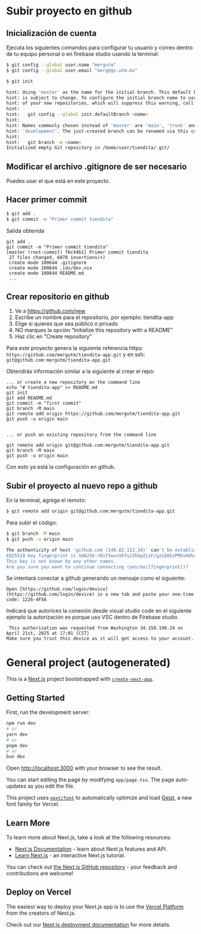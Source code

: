 # Subir proyecto en github

## Inicialización de cuenta
Ejecuta los siguientes comandos para configurar tu usuario y correo dentro de tu equipo personal o en firebase studio usando la terminal:

```bash
$ git config --global user.name "mergutm"
$ git config --global user.email "merg@gs.utm.mx"
```

```bash
$ git init

hint: Using 'master' as the name for the initial branch. This default branch name
hint: is subject to change. To configure the initial branch name to use in all
hint: of your new repositories, which will suppress this warning, call:
hint: 
hint:   git config --global init.defaultBranch <name>
hint: 
hint: Names commonly chosen instead of 'master' are 'main', 'trunk' and
hint: 'development'. The just-created branch can be renamed via this command:
hint: 
hint:   git branch -m <name>
Initialized empty Git repository in /home/user/tiendita/.git/
```

## Modificar el archivo .gitignore de ser necesario 
Puedes usar el que está en este proyecto.


## Hacer primer commit

```bash
$ git add .
$ git commit -m "Primer commit tiendita"
```

Salida obtenida
```
git add .
git commit -m "Primer commit tiendita"
[master (root-commit) f6c44b1] Primer commit tiendita
 27 files changed, 6078 insertions(+)
 create mode 100644 .gitignore
 create mode 100644 .idx/dev.nix
 create mode 100644 README.md
 ...
``` 



## Crear repositorio en github

1. Ve a https://github.com/new
2. Escribe un nombre para el repositorio, por ejemplo: tiendita-app
3. Elige si quieres que sea público o privado
4. NO marques la opción “Initialize this repository with a README”
5. Haz clic en "Create repository"

Para este proyecto genera la siguiente referencia https: 
`https://github.com/mergutm/tiendita-app.git`
y en ssh: `git@github.com:mergutm/tiendita-app.git`


Obtendrás información similar a la siguiente al crear el repo:
```
... or create a new repository on the command line
echo "# tiendita-app" >> README.md
git init
git add README.md
git commit -m "first commit"
git branch -M main
git remote add origin https://github.com/mergutm/tiendita-app.git
git push -u origin main


... or push an existing repository from the command line

git remote add origin git@github.com:mergutm/tiendita-app.git
git branch -M main
git push -u origin main
```

Con esto ya está la configuración en github.


## Subir el proyecto al nuevo repo a github 

En la terminal,  agrega el remoto: 

```bash
$ git remote add origin git@github.com:mergutm/tiendita-app.git
```

Para subir el código:

```bash
$ git branch -M main
$ git push -u origin main

The authenticity of host 'github.com (140.82.113.34)' can't be established.
ED25519 key fingerprint is SHA256:+DiY3wvvV6TuJJhbpZisF/gzLDA5zPMSvHdkr4UvCOqU.
This key is not known by any other names.
Are you sure you want to continue connecting (yes/no/[fingerprint])? 
```


Se intentará conectar a github generando un mensaje como el siguiente:

```
Open [https://github.com/login/device](https://github.com/login/device) in a new tab and paste your one-time code: 1226-4FXA
```

Indicará que autorices la conexión desde visual studio code en el siguiente ejemplo la autorización es porque uso VSC dentro de Firebase studio.

```
 This authorization was requested from Washington 34.150.198.24 on April 21st, 2025 at 17:01 (CST)
Make sure you trust this device as it will get access to your account.
```

# General project (autogenerated)

This is a [Next.js](https://nextjs.org) project bootstrapped with [`create-next-app`](https://nextjs.org/docs/app/api-reference/cli/create-next-app).

## Getting Started

First, run the development server:

```bash
npm run dev
# or
yarn dev
# or
pnpm dev
# or
bun dev
```

Open [http://localhost:3000](http://localhost:3000) with your browser to see the result.

You can start editing the page by modifying `app/page.tsx`. The page auto-updates as you edit the file.

This project uses [`next/font`](https://nextjs.org/docs/app/building-your-application/optimizing/fonts) to automatically optimize and load [Geist](https://vercel.com/font), a new font family for Vercel.

## Learn More

To learn more about Next.js, take a look at the following resources:

- [Next.js Documentation](https://nextjs.org/docs) - learn about Next.js features and API.
- [Learn Next.js](https://nextjs.org/learn) - an interactive Next.js tutorial.

You can check out [the Next.js GitHub repository](https://github.com/vercel/next.js) - your feedback and contributions are welcome!

## Deploy on Vercel

The easiest way to deploy your Next.js app is to use the [Vercel Platform](https://vercel.com/new?utm_medium=default-template&filter=next.js&utm_source=create-next-app&utm_campaign=create-next-app-readme) from the creators of Next.js.

Check out our [Next.js deployment documentation](https://nextjs.org/docs/app/building-your-application/deploying) for more details.


